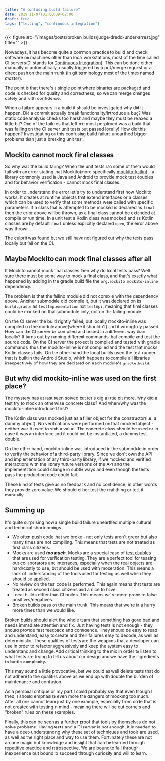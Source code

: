 ```yaml
---
title: "A confusing build failure"
date: 2019-11-07T01:00:09+02:00
draft: true
tags: ["testing", "continuous integration"]
---
```


{{< figure src="/images/posts/broken_builds/judge-dredd-under-arrest.jpg" title="" >}}

Nowadays, it has become quite a common practice to build and check software on machines other than local workstations, most of the time called CI servers(CI stands for [Continuous Integration](https://martinfowler.com/articles/continuousIntegration.html)). This can be done either manually or automatically, usually triggered by a pull/merge request or a direct push on the main trunk (in git terminology most of the times named *master*).

The point is that there's a single point where binaries are packaged and code is checked for quality and correctness, so we can merge changes safely and with confidence. 

When a failure appears in a build it should be investigated why did it happen. Did a commit actually break functionality/introduce a bug? Was static code analysis checks too harsh and maybe they must be relaxed a little bit? One of the failures that left me most perplexed was a build that was failing on the CI server unit tests but passed locally! How did this happen? Investigating on this confusing build failure unearthed bigger problems than just a breaking unit
test.

## Mockito cannot mock final classes

So why was the build failing? When the unit tests ran some of them would fail with an error stating that Mockito(more specifically [mockito-kotlin](https://github.com/nhaarman/mockito-kotlin)) - a library commonly used in Java and Android to provide mock test doubles and for behavior verification - cannot mock final classes.

In order to understand the error let's try to understand first how Mockito works. It creates at runtime objects that extend interfaces or a classes which can be used to verify that some methods were called with specific parameters. If a class that is attempted to be mocked is declared as `final` then the error above will be thrown, as a final class cannot be extended at compile or run time. In a unit test a Kotlin class was mocked and as Kotlin classes are by default
`final` unless explicitly declared `open`, the error above was thrown.

The culprit was found but we still have not figured out why the tests pass locally but fail on the CI. 

## Maybe Mockito can mock final classes after all

If Mockito cannot mock final classes then why do local tests pass? Well sure there must be some way to mock a final class, and that's exactly what happened by adding in the gradle build file the `org.mockito:mockito-inline` dependency. 

The problem is that the failing module did not compile with the dependency above. Another submodule did compile it, but it was declared on its `build.gradle` as `testImplementation` not `testApi`, meaning that final classes could be mocked on that submodule only, not on the failing module.

On the CI server the build rightly failed, but locally mockito-inline was compiled on the module above(where it shouldn't) and it wrongfully passed. How can the CI server be compiled and tested in a different way than locally? It turns out by running different commands that compile and test the source code. On the CI server the project is compiled and tested with gradle commands, thus the mockito-inline is not compiled and the test that mocks Kotlin classes fails. On the other hand the
local builds used the test runner that is built in the Android Studio, which happens to compile all libraries irrespectively of how they are declared on each module's `gradle.build`.

## But why did mockito-inline was used on the first place?

The mystery has at last been solved but let's dig a little bit more. Why did a test try to mock an otherwise concrete class? And when/why was the mockito-inline introduced first?

The Kotlin class was mocked just as a filler object for the constructor(i.e. a dummy object). No verifications were performed on that mocked object - neither was it used to stub a value. The concrete class should be used or in case it was an interface and it could not be instantiated, a dummy test double.

On the other hand, mockito-inline was introduced in the submodule in order to verify the behavior of a third-party library. Since we don't own the API and implementation of any third-party library, if we mocked and verified interactions with the library future versions of the API and the implementation could change in subtle ways and even though the tests pass the production code
could fail.

These kind of tests give us no feedback and no confidence, in other words they provide zero value. We should either test the real thing or test it manually.

## Summing up

It's quite surprising how a single build failure unearthed multiple cultural and technical shortcomings. 

 * We often push code that we broke - not only tests aren't green but also many times are not compiling. This means that tests are not treated as first class citizens.
* Mocks are used ***too much***. Mocks are a special case of [test doubles](https://martinfowler.com/articles/mocksArentStubs.html) that are used for verification testing. They are a perfect tool for teasing out collaborators and interfaces, especially when the real objects are hard/costly to use, but should be used with moderation. This means a lack of understanding of the tools used for testing as well when they should be applied. 
* No review on the test code is performed. This again means that tests are treated as second class citizens and a nice to have.
* Local builds differ than CI builds. This means we're more prone to false positives/negatives.
* Broken builds pass on the main trunk. This means that we're in a hurry more times than we would like.

Broken builds should alert the whole team that something has gone bad and needs immediate attention and fix. Just having tests is not enough - they should provide fast feedback and confidence. They should be easy to read and understand, easy to create and their failures easy to decode, as well as deterministic. These qualities of tests are the weapons that a developer can use in order to refactor aggressively and keep the system easy to understand and change. Add
critical thinking to the mix in order to listen to what tests are trying to tell us about our design and we have the ingredients to battle complexity. 

This may sound a little provocative, but we could as well delete tests that do not adhere to the qualities above as we end up with double the burden of maintenance and confusion.

As a personal critique on my part I could probably say that even though I tried, I should emphasize even more the dangers of mocking too much. After all one cannot learn just by one example, especially from code that is not created with testing in mind - meaning there will be cut corners and "broken" rules on these examples.

Finally, this can be seen as a further proof that tools by themselves do not solve problems. Having tests and a CI server is not enough, it is needed to have a deep understanding why these set of techniques and tools are used, as well as the right place and way to use them. Fortunately these are not arcane magic but knowledge and insight that can be learned through repetitive practice and retrospective. We are bound to fail through inexperience but bound to succeed through
curiosity and will to learn.
